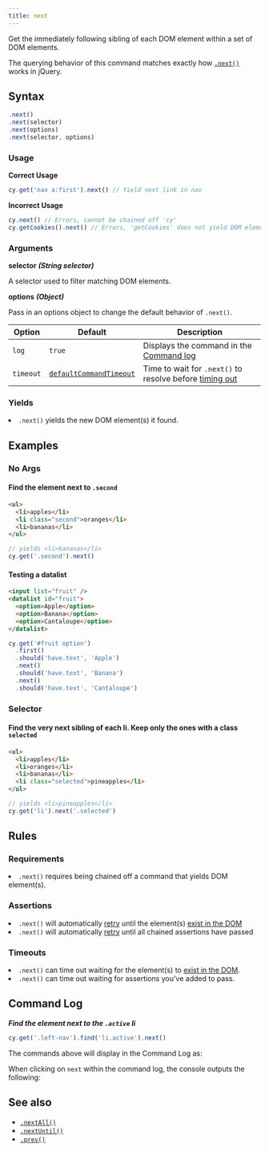 ```yaml
---
title: next
---
```


Get the immediately following sibling of each DOM element within a set of DOM elements.

<Alert type="info">

The querying behavior of this command matches exactly how [`.next()`](http://api.jquery.com/next) works in jQuery.

</Alert>

## Syntax

```javascript
.next()
.next(selector)
.next(options)
.next(selector, options)
```

### Usage

**<Icon name="check-circle" color="green"></Icon> Correct Usage**

```javascript
cy.get('nav a:first').next() // Yield next link in nav
```

**<Icon name="exclamation-triangle" color="red"></Icon> Incorrect Usage**

```javascript
cy.next() // Errors, cannot be chained off 'cy'
cy.getCookies().next() // Errors, 'getCookies' does not yield DOM element
```

### Arguments

**<Icon name="angle-right"></Icon> selector** **_(String selector)_**

A selector used to filter matching DOM elements.

**<Icon name="angle-right"></Icon> options** **_(Object)_**

Pass in an options object to change the default behavior of `.next()`.

| Option    | Default                                                              | Description                                                                              |
| --------- | -------------------------------------------------------------------- | ---------------------------------------------------------------------------------------- |
| `log`     | `true`                                                               | Displays the command in the [Command log](/guides/core-concepts/test-runner#Command-Log) |
| `timeout` | [`defaultCommandTimeout`](/guides/references/configuration#Timeouts) | Time to wait for `.next()` to resolve before [timing out](#Timeouts)                     |

### Yields [<Icon name="question-circle"/>](/guides/core-concepts/introduction-to-cypress#Subject-Management)

<List><li>`.next()` yields the new DOM element(s) it found.</li></List>

## Examples

### No Args

#### Find the element next to `.second`

```html
<ul>
  <li>apples</li>
  <li class="second">oranges</li>
  <li>bananas</li>
</ul>
```

```javascript
// yields <li>bananas</li>
cy.get('.second').next()
```

#### Testing a datalist

```html
<input list="fruit" />
<datalist id="fruit">
  <option>Apple</option>
  <option>Banana</option>
  <option>Cantaloupe</option>
</datalist>
```

```javascript
cy.get('#fruit option')
  .first()
  .should('have.text', 'Apple')
  .next()
  .should('have.text', 'Banana')
  .next()
  .should('have.text', 'Cantaloupe')
```

### Selector

#### Find the very next sibling of each li. Keep only the ones with a class `selected`

```html
<ul>
  <li>apples</li>
  <li>oranges</li>
  <li>bananas</li>
  <li class="selected">pineapples</li>
</ul>
```

```javascript
// yields <li>pineapples</li>
cy.get('li').next('.selected')
```

## Rules

### Requirements [<Icon name="question-circle"/>](/guides/core-concepts/introduction-to-cypress#Chains-of-Commands)

<List><li>`.next()` requires being chained off a command that yields DOM element(s).</li></List>

### Assertions [<Icon name="question-circle"/>](/guides/core-concepts/introduction-to-cypress#Assertions)

<List><li>`.next()` will automatically [retry](/guides/core-concepts/retry-ability) until the element(s) [exist in the DOM](/guides/core-concepts/introduction-to-cypress#Default-Assertions)</li><li>`.next()` will automatically [retry](/guides/core-concepts/retry-ability) until all chained assertions have passed</li></List>

### Timeouts [<Icon name="question-circle"/>](/guides/core-concepts/introduction-to-cypress#Timeouts)

<List><li>`.next()` can time out waiting for the element(s) to [exist in the DOM](/guides/core-concepts/introduction-to-cypress#Default-Assertions).</li><li>`.next()` can time out waiting for assertions you've added to pass.</li></List>

## Command Log

**_Find the element next to the `.active` li_**

```javascript
cy.get('.left-nav').find('li.active').next()
```

The commands above will display in the Command Log as:

<DocsImage src="/img/api/next/find-next-element-when-testing-dom.png" alt="Command Log next" ></DocsImage>

When clicking on `next` within the command log, the console outputs the following:

<DocsImage src="/img/api/next/elements-next-command-applied-to.png" alt="Console Log next" ></DocsImage>

## See also

- [`.nextAll()`](/api/commands/nextall)
- [`.nextUntil()`](/api/commands/nextuntil)
- [`.prev()`](/api/commands/prev)
